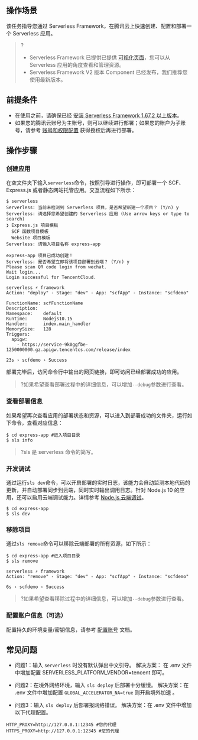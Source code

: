 ## 操作场景

该任务指导您通过 Serverless Framework，在腾讯云上快速创建、配置和部署一个 Serverless 应用。

> ?
> - Serverless Framework 已提供已提供 [可视化页面](https://serverless.cloud.tencent.com/)，您可以从 Serverless 应用的角度查看和管理资源。
> - Serverless Framework V2 版本 Component 已经发布，我们推荐您使用最新版本。

## 前提条件

- 在使用之前，请确保已经 [安装 Serverless Framework 1.67.2 以上版本](https://intl.cloud.tencent.com/document/product/1040/37034)。
- 如果您的腾讯云账号为主账号，则可以继续进行部署；如果您的账户为子账号，请参考 [账号和权限配置](https://intl.cloud.tencent.com/document/product/1040/36793) 获得授权后再进行部署。

## 操作步骤 
### 创建应用
在空文件夹下输入`serverless`命令，按照引导进行操作，即可部署一个 SCF、Express.js 或者静态网站托管应用。交互流程如下所示：

```
$ serverless
Serverless: 当前未检测到 Serverless 项目，是否希望新建一个项目？ (Y/n) y
Serverless: 请选择您希望创建的 Serverless 应用 (Use arrow keys or type to search)
❯ Express.js 项目模板
  SCF 函数项目模板
  Website 项目模板
Serverless: 请输入项目名称 express-app

express-app 项目已成功创建！
Serverless: 是否希望立即将该项目部署到云端？ (Y/n) y
Please scan QR code login from wechat. 
Wait login...
Login successful for TencentCloud. 

serverless ⚡ framework
Action: "deploy" - Stage: "dev" - App: "scfApp" - Instance: "scfdemo"

FunctionName: scfFunctionName
Description:  
Namespace:    default
Runtime:      Nodejs10.15
Handler:      index.main_handler
MemorySize:   128
Triggers: 
  apigw: 
    - https://service-9k0ggfbe-1250000000.gz.apigw.tencentcs.com/release/index

23s › scfdemo › Success
```

部署完毕后，访问命令行中输出的网页链接，即可访问已经部署成功的应用。

> ?如果希望查看部署过程中的详细信息，可以增加`--debug`参数进行查看。

### 查看部署信息

如果希望再次查看应用的部署状态和资源，可以进入到部署成功的文件夹，运行如下命令，查看对应信息：

```
$ cd express-app #进入项目目录
$ sls info
```

> ?sls 是 serverless 命令的简写。

### 开发调试

通过运行`sls dev`命令，可以开启部署的实时日志，该能力会自动监测本地代码的更新，并自动部署同步到云端，同时实时输出调用日志。针对 Node.js 10 的应用，还可以启用云端调试能力。详情参考 [Node.js 云端调试](https://intl.cloud.tencent.com/document/product/1040/36860)。

```
$ cd express-app
$ sls dev
```

### 移除项目

通过`sls remove`命令可以移除云端部署的所有资源，如下所示：

```
$ cd express-app #进入项目目录
$ sls remove

serverless ⚡ framework
Action: "remove" - Stage: "dev" - App: "scfApp" - Instance: "scfdemo"

6s › scfdemo › Success
```

> ?如果希望查看移除过程中的详细信息，可以增加`--debug`参数进行查看。

### 配置账户信息（可选）

配置持久的环境变量/密钥信息，请参考 [配置账号](https://intl.cloud.tencent.com/document/product/1040/36793) 文档。

## 常见问题

- 问题1：输入 `serverless` 时没有默认弹出中文引导。
  解决方案： 在 .env 文件中增加配置 SERVERLESS_PLATFORM_VENDOR=tencent 即可。
	
- 问题2：在境外网络环境，输入 `sls deploy` 后部署十分缓慢。
  解决方案：在 .env 文件中增加配置 `GLOBAL_ACCELERATOR_NA=true` 则开启境外加速 。
	
- 问题3：输入 `sls deploy` 后部署报网络错误。
  解决方案：在 .env 文件中增加以下代理配置。
```
HTTP_PROXY=http://127.0.0.1:12345 #您的代理
HTTPS_PROXY=http://127.0.0.1:12345 #您的代理
```

  

